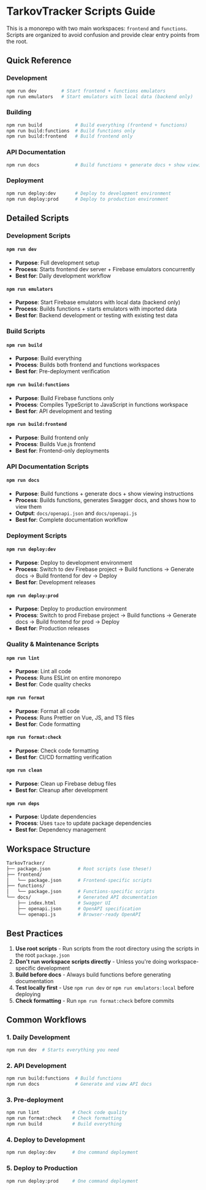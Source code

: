 # TarkovTracker Scripts Guide

This is a monorepo with two main workspaces: `frontend` and `functions`. Scripts are organized to avoid confusion and provide clear entry points from the root.

## Quick Reference

### Development

```bash
npm run dev         # Start frontend + functions emulators
npm run emulators   # Start emulators with local data (backend only)
```

### Building

```bash
npm run build            # Build everything (frontend + functions)
npm run build:functions  # Build functions only
npm run build:frontend   # Build frontend only
```

### API Documentation

```bash
npm run docs             # Build functions + generate docs + show viewing instructions
```

### Deployment

```bash
npm run deploy:dev       # Deploy to development environment
npm run deploy:prod      # Deploy to production environment
```

## Detailed Scripts

### Development Scripts

#### `npm run dev`

- **Purpose**: Full development setup
- **Process**: Starts frontend dev server + Firebase emulators concurrently
- **Best for**: Daily development workflow

#### `npm run emulators`

- **Purpose**: Start Firebase emulators with local data (backend only)
- **Process**: Builds functions + starts emulators with imported data
- **Best for**: Backend development or testing with existing test data

### Build Scripts

#### `npm run build`

- **Purpose**: Build everything
- **Process**: Builds both frontend and functions workspaces
- **Best for**: Pre-deployment verification

#### `npm run build:functions`

- **Purpose**: Build Firebase functions only
- **Process**: Compiles TypeScript to JavaScript in functions workspace
- **Best for**: API development and testing

#### `npm run build:frontend`

- **Purpose**: Build frontend only
- **Process**: Builds Vue.js frontend
- **Best for**: Frontend-only deployments


### API Documentation Scripts

#### `npm run docs`

- **Purpose**: Build functions + generate docs + show viewing instructions
- **Process**: Builds functions, generates Swagger docs, and shows how to view them
- **Output**: `docs/openapi.json` and `docs/openapi.js`
- **Best for**: Complete documentation workflow

### Deployment Scripts

#### `npm run deploy:dev`

- **Purpose**: Deploy to development environment
- **Process**: Switch to dev Firebase project → Build functions → Generate docs → Build frontend for dev → Deploy
- **Best for**: Development releases

#### `npm run deploy:prod`

- **Purpose**: Deploy to production environment
- **Process**: Switch to prod Firebase project → Build functions → Generate docs → Build frontend for prod → Deploy
- **Best for**: Production releases

### Quality & Maintenance Scripts

#### `npm run lint`

- **Purpose**: Lint all code
- **Process**: Runs ESLint on entire monorepo
- **Best for**: Code quality checks


#### `npm run format`

- **Purpose**: Format all code
- **Process**: Runs Prettier on Vue, JS, and TS files
- **Best for**: Code formatting

#### `npm run format:check`

- **Purpose**: Check code formatting
- **Best for**: CI/CD formatting verification

#### `npm run clean`

- **Purpose**: Clean up Firebase debug files
- **Best for**: Cleanup after development


#### `npm run deps`

- **Purpose**: Update dependencies
- **Process**: Uses `taze` to update package dependencies
- **Best for**: Dependency management

## Workspace Structure

```bash
TarkovTracker/
├── package.json          # Root scripts (use these!)
├── frontend/
│   └── package.json      # Frontend-specific scripts
├── functions/
│   └── package.json      # Functions-specific scripts
└── docs/                 # Generated API documentation
    ├── index.html        # Swagger UI
    ├── openapi.json      # OpenAPI specification
    └── openapi.js        # Browser-ready OpenAPI
```

## Best Practices

1. **Use root scripts** - Run scripts from the root directory using the scripts in the root `package.json`
2. **Don't run workspace scripts directly** - Unless you're doing workspace-specific development
3. **Build before docs** - Always build functions before generating documentation
4. **Test locally first** - Use `npm run dev` or `npm run emulators:local` before deploying
5. **Check formatting** - Run `npm run format:check` before commits

## Common Workflows

### 1. Daily Development

```bash
npm run dev  # Starts everything you need
```

### 2. API Development

```bash
npm run build:functions  # Build functions
npm run docs             # Generate and view API docs
```

### 3. Pre-deployment

```bash
npm run lint            # Check code quality
npm run format:check    # Check formatting
npm run build           # Build everything
```

### 4. Deploy to Development

```bash
npm run deploy:dev      # One command deployment
```

### 5. Deploy to Production

```bash
npm run deploy:prod     # One command deployment
```
